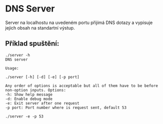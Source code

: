 DNS Server
============

Server na localhostu na uvedeném portu přijímá DNS dotazy a vypisuje jejich obsah na standartní výstup.

## Příklad spuštění:

```
./server -h
DNS server

Usage:

./server [-h] [-d] [-e] [-p port]

Any order of options is acceptable but all of them have to be before non-option inputs. Options:
-h: Show help message
-d: Enable debug mode
-e: Exit server after one request
-p port: Port number where is request sent, default 53
```

```
./server -e -p 53
```

